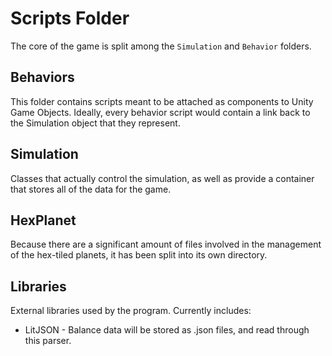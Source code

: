 # Scripts Folder

The core of the game is split among the `Simulation` and `Behavior` folders.

## Behaviors
This folder contains scripts meant to be attached as components to Unity Game Objects. Ideally, every behavior script would contain a link back to the Simulation object that they represent.

## Simulation
Classes that actually control the simulation, as well as provide a container that stores all of the data for the game.

## HexPlanet
Because there are a significant amount of files involved in the management of the hex-tiled planets, it has been split into its own directory.

## Libraries
External libraries used by the program. Currently includes:
- LitJSON - Balance data will be stored as .json files, and read through this parser.